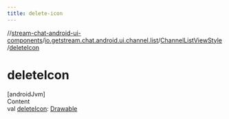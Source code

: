 ```yaml
---
title: delete-icon
---
```

//[stream-chat-android-ui-components](../../../index.md)/[io.getstream.chat.android.ui.channel.list](../index.md)/[ChannelListViewStyle](index.md)/[deleteIcon](deleteIcon.md)



# deleteIcon  
[androidJvm]  
Content  
val [deleteIcon](deleteIcon.md): [Drawable](https://developer.android.com/reference/kotlin/android/graphics/drawable/Drawable.html)  




